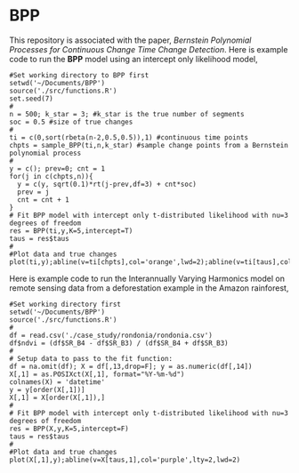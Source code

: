 # BPP
This repository is associated with the paper, *Bernstein Polynomial Processes for Continuous Change Time Change Detection*. Here is example code to run the **BPP** model using an intercept only likelihood model,
```
#Set working directory to BPP first
setwd('~/Documents/BPP')
source('./src/functions.R')
set.seed(7)
#
n = 500; k_star = 3; #k_star is the true number of segments
soc = 0.5 #size of true changes
#
ti = c(0,sort(rbeta(n-2,0.5,0.5)),1) #continuous time points
chpts = sample_BPP(ti,n,k_star) #sample change points from a Bernstein polynomial process
#
y = c(); prev=0; cnt = 1
for(j in c(chpts,n)){
  y = c(y, sqrt(0.1)*rt(j-prev,df=3) + cnt*soc)
  prev = j
  cnt = cnt + 1
}
# Fit BPP model with intercept only t-distributed likelihood with nu=3 degrees of freedom
res = BPP(ti,y,K=5,intercept=T)
taus = res$taus
#
#Plot data and true changes
plot(ti,y);abline(v=ti[chpts],col='orange',lwd=2);abline(v=ti[taus],col='purple',lty=2,lwd=2)
```
Here is example code to run the Interannually Varying Harmonics model on remote sensing data from a deforestation example in the Amazon rainforest,
```
#Set working directory first
setwd('~/Documents/BPP')
source('./src/functions.R')
#
df = read.csv('./case_study/rondonia/rondonia.csv')
df$ndvi = (df$SR_B4 - df$SR_B3) / (df$SR_B4 + df$SR_B3)
#
# Setup data to pass to the fit function:
df = na.omit(df); X = df[,13,drop=F]; y = as.numeric(df[,14])
X[,1] = as.POSIXct(X[,1], format="%Y-%m-%d")
colnames(X) = 'datetime'
y = y[order(X[,1])]
X[,1] = X[order(X[,1]),]
#
# Fit BPP model with intercept only t-distributed likelihood with nu=3 degrees of freedom
res = BPP(X,y,K=5,intercept=F)
taus = res$taus
#
#Plot data and true changes
plot(X[,1],y);abline(v=X[taus,1],col='purple',lty=2,lwd=2)
```
